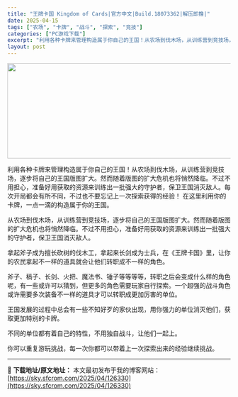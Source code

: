 ```yaml
---
title: "王牌卡国 Kingdom of Cards|官方中文|Build.18073362|解压即撸|"
date: 2025-04-15
tags: ["农场", "卡牌", "战斗", "探索", "竞技"]
categories: ["PC游戏下载"]
excerpt: "利用各种卡牌来管理构造属于你自己的王国！从农场到伐木场，从训练营到竞技场，逐步将自己的王国版图扩大。然而随着版图的扩大危机也将悄然降临。不过不用担心，准备好用获取的资源来训练出一批强大的守护者，保卫王国消灭敌人。每次开局都会有所不同，不过也不要忘记上一次探索获得的经验！ 在这里利用你的卡牌，一点一滴&hellip;"
layout: post
---
```


<img class="aligncenter size-full wp-image-126325" src="https://sky.sfcrom.com/wp-content/uploads/2025/04/2025041507252076.webp" alt="" width="660" height="215" />

利用各种卡牌来管理构造属于你自己的王国！从农场到伐木场，从训练营到竞技场，逐步将自己的王国版图扩大。然而随着版图的扩大危机也将悄然降临。不过不用担心，准备好用获取的资源来训练出一批强大的守护者，保卫王国消灭敌人。每次开局都会有所不同，不过也不要忘记上一次探索获得的经验！
在这里利用你的卡牌，一点一滴的构造属于你的王国。

从农场到伐木场，从训练营到竞技场，逐步将自己的王国版图扩大。然而随着版图的扩大危机也将悄然降临。不过不用担心，准备好用获取的资源来训练出一批强大的守护者，保卫王国消灭敌人。

拿起斧子成为擅长砍树的伐木工，拿起来长剑成为士兵，在《王牌卡国》里，让你的农民拿起不一样的道具就会让他们转职成不一样的角色。

斧子、稿子、长剑、火把、魔法书、锤子等等等等，转职之后会变成什么样的角色呢，有一些或许可以猜到，但更多的角色需要玩家自行探索。一个超强的战斗角色或许需要多次装备不一样的道具才可以转职成更加厉害的单位。

王国发展的过程中总会有一些不知好歹的家伙出现，用你强力的单位消灭他们，获取更加特别的卡牌。

不同的单位都有着自己的特性，不用独自战斗，让他们一起上。

你可以重复游玩挑战，每一次你都可以带着上一次探索出来的经验继续挑战。

---
📖 **下载地址/原文地址：** 本文最初发布于我的博客网站：[https://sky.sfcrom.com/2025/04/126330](https://sky.sfcrom.com/2025/04/126330)
